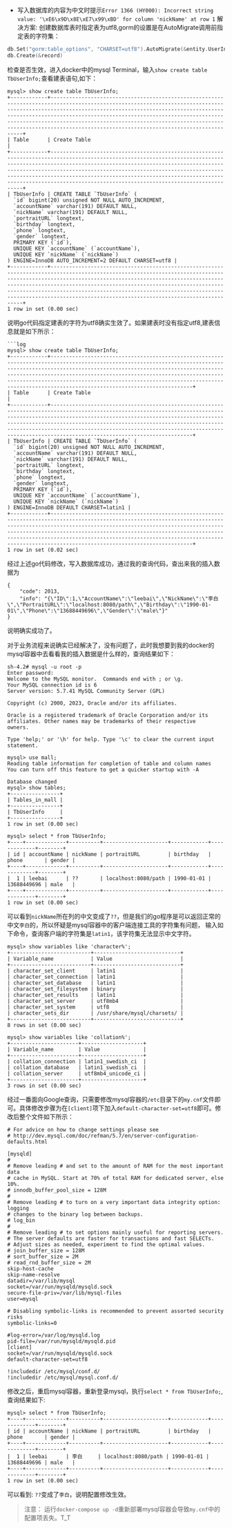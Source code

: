 * 写入数据库的内容为中文时提示`Error 1366 (HY000): Incorrect string value: '\xE6\x9D\x8E\xE7\x99\xBD' for column 'nickName' at row 1`
解决方案: 创建数据库表时指定表为utf8,gorm的设置是在AutoMigrate调用前指定表的字符集：
```go
db.Set("gorm:table_options", "CHARSET=utf8").AutoMigrate(&entity.UserInfo{})
db.Create(&record)
```
检查是否生效，进入docker中的mysql Terminal，输入`show create table TbUserInfo;`查看建表语句,如下：
```log
mysql> show create table TbUserInfo;
+------------+---------------------------------------------------------------------------------------------------------------------------------------------------------------------------------------------------------------------------------------------------------------------------------------------------------------------------------------------------------------------------------------------------------------------------+
| Table      | Create Table                                                                                                                                                                                                                                                                                                                                                                                                              |
+------------+---------------------------------------------------------------------------------------------------------------------------------------------------------------------------------------------------------------------------------------------------------------------------------------------------------------------------------------------------------------------------------------------------------------------------+
| TbUserInfo | CREATE TABLE `TbUserInfo` (
  `id` bigint(20) unsigned NOT NULL AUTO_INCREMENT,
  `accountName` varchar(191) DEFAULT NULL,
  `nickName` varchar(191) DEFAULT NULL,
  `portraitURL` longtext,
  `birthday` longtext,
  `phone` longtext,
  `gender` longtext,
  PRIMARY KEY (`id`),
  UNIQUE KEY `accountName` (`accountName`),
  UNIQUE KEY `nickName` (`nickName`)
) ENGINE=InnoDB AUTO_INCREMENT=2 DEFAULT CHARSET=utf8 |
+------------+---------------------------------------------------------------------------------------------------------------------------------------------------------------------------------------------------------------------------------------------------------------------------------------------------------------------------------------------------------------------------------------------------------------------------+
1 row in set (0.00 sec)
```
说明go代码指定建表的字符为utf8确实生效了。如果建表时没有指定utf8,建表信息就是如下所示：
```log
```log
mysql> show create table TbUserInfo;
+------------+------------------------------------------------------------------------------------------------------------------------------------------------------------------------------------------------------------------------------------------------------------------------------------------------------------------------------------------------------------------------------------------------------------+
| Table      | Create Table                                                                                                                                                                                                                                                                                                                                                                                               |
+------------+------------------------------------------------------------------------------------------------------------------------------------------------------------------------------------------------------------------------------------------------------------------------------------------------------------------------------------------------------------------------------------------------------------+
| TbUserInfo | CREATE TABLE `TbUserInfo` (
  `id` bigint(20) unsigned NOT NULL AUTO_INCREMENT,
  `accountName` varchar(191) DEFAULT NULL,
  `nickName` varchar(191) DEFAULT NULL,
  `portraitURL` longtext,
  `birthday` longtext,
  `phone` longtext,
  `gender` longtext,
  PRIMARY KEY (`id`),
  UNIQUE KEY `accountName` (`accountName`),
  UNIQUE KEY `nickName` (`nickName`)
) ENGINE=InnoDB DEFAULT CHARSET=latin1 |
+------------+------------------------------------------------------------------------------------------------------------------------------------------------------------------------------------------------------------------------------------------------------------------------------------------------------------------------------------------------------------------------------------------------------------+
1 row in set (0.02 sec)
```
经过上述go代码修改，写入数据库成功，通过我的查询代码，查出来我的插入数据为
```log
{
    "code": 2013,
    "info": "{\"ID\":1,\"AccountName\":\"leebai\",\"NickName\":\"李白\",\"PortraitURL\":\"localhost:8080/path\",\"Birthday\":\"1990-01-01\",\"Phone\":\"13688449696\",\"Gender\":\"male\"}"
}
```
说明确实成功了。


对于业务流程来说确实已经解决了，没有问题了，此时我想要到我的docker的mysql容器中去看看我的插入数据是什么样的，查询结果如下：
```log
sh-4.2# mysql -u root -p 
Enter password: 
Welcome to the MySQL monitor.  Commands end with ; or \g.
Your MySQL connection id is 6
Server version: 5.7.41 MySQL Community Server (GPL)

Copyright (c) 2000, 2023, Oracle and/or its affiliates.

Oracle is a registered trademark of Oracle Corporation and/or its
affiliates. Other names may be trademarks of their respective
owners.

Type 'help;' or '\h' for help. Type '\c' to clear the current input statement.

mysql> use mall;
Reading table information for completion of table and column names
You can turn off this feature to get a quicker startup with -A

Database changed
mysql> show tables;
+----------------+
| Tables_in_mall |
+----------------+
| TbUserInfo     |
+----------------+
1 row in set (0.00 sec)

mysql> select * from TbUserInfo;
+----+-------------+----------+---------------------+------------+-------------+--------+
| id | accountName | nickName | portraitURL         | birthday   | phone       | gender |
+----+-------------+----------+---------------------+------------+-------------+--------+
|  1 | leebai      | ??       | localhost:8080/path | 1990-01-01 | 13688449696 | male   |
+----+-------------+----------+---------------------+------------+-------------+--------+
1 row in set (0.00 sec)
```
可以看到`nickName`所在列的中文变成了`??`，但是我们的go程序是可以返回正常的中文`李白`的，所以怀疑是mysql容器中的客户端连接工具的字符集有问题，
输入如下命令，查询客户端的字符集是`latin1`，该字符集无法显示中文字符。
```log
mysql> show variables like 'character%';
+--------------------------+----------------------------+
| Variable_name            | Value                      |
+--------------------------+----------------------------+
| character_set_client     | latin1                     |
| character_set_connection | latin1                     |
| character_set_database   | latin1                     |
| character_set_filesystem | binary                     |
| character_set_results    | latin1                     |
| character_set_server     | utf8mb4                    |
| character_set_system     | utf8                       |
| character_sets_dir       | /usr/share/mysql/charsets/ |
+--------------------------+----------------------------+
8 rows in set (0.00 sec)

mysql> show variables like 'collation%';
+----------------------+--------------------+
| Variable_name        | Value              |
+----------------------+--------------------+
| collation_connection | latin1_swedish_ci  |
| collation_database   | latin1_swedish_ci  |
| collation_server     | utf8mb4_unicode_ci |
+----------------------+--------------------+
3 rows in set (0.00 sec)
```
经过一番面向Google查询，只需要修改mysql容器的`/etc`目录下的`my.cnf`文件即可。具体修改步骤为在`[client]`项下加入`default-character-set=utf8`即可。修改后整个文件如下所示：
```log
# For advice on how to change settings please see
# http://dev.mysql.com/doc/refman/5.7/en/server-configuration-defaults.html

[mysqld]
#
# Remove leading # and set to the amount of RAM for the most important data
# cache in MySQL. Start at 70% of total RAM for dedicated server, else 10%.
# innodb_buffer_pool_size = 128M
#
# Remove leading # to turn on a very important data integrity option: logging
# changes to the binary log between backups.
# log_bin
#
# Remove leading # to set options mainly useful for reporting servers.
# The server defaults are faster for transactions and fast SELECTs.
# Adjust sizes as needed, experiment to find the optimal values.
# join_buffer_size = 128M
# sort_buffer_size = 2M
# read_rnd_buffer_size = 2M
skip-host-cache
skip-name-resolve
datadir=/var/lib/mysql
socket=/var/run/mysqld/mysqld.sock
secure-file-priv=/var/lib/mysql-files
user=mysql

# Disabling symbolic-links is recommended to prevent assorted security risks
symbolic-links=0

#log-error=/var/log/mysqld.log
pid-file=/var/run/mysqld/mysqld.pid
[client]
socket=/var/run/mysqld/mysqld.sock
default-character-set=utf8

!includedir /etc/mysql/conf.d/
!includedir /etc/mysql/mysql.conf.d/
```
修改之后，重启mysql容器，重新登录mysql，执行`select * from TbUserInfo;`,查询结果如下:
```log
mysql> select * from TbUserInfo;
+----+-------------+----------+---------------------+------------+-------------+--------+
| id | accountName | nickName | portraitURL         | birthday   | phone       | gender |
+----+-------------+----------+---------------------+------------+-------------+--------+
|  1 | leebai      | 李白     | localhost:8080/path | 1990-01-01 | 13688449696 | male   |
+----+-------------+----------+---------------------+------------+-------------+--------+
1 row in set (0.00 sec)
```
可以看到: `??`变成了`李白`，说明配置修改生效。

> 注意： 运行`docker-compose up -d`重新部署mysql容器会导致`my.cnf`中的配置项丢失。T_T
